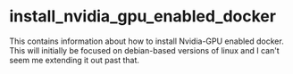 # install_nvidia_gpu_enabled_docker
This contains information about how to install Nvidia-GPU enabled docker. This will initially be focused on debian-based versions of linux and I can't seem me extending it out past that.
